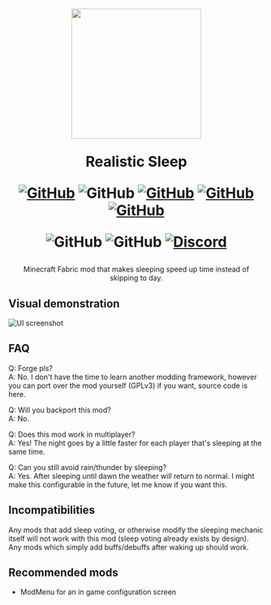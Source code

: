 <h1 align="center">
<img src="https://user-images.githubusercontent.com/62797992/164917075-5a7f8dbe-86f7-4fcb-b76f-016207d72c4c.png" width="256px" align="center">

Realistic Sleep

[![GitHub](https://img.shields.io/github/license/Steveplays28/realisticsleep)](https://github.com/Steveplays28/realisticsleep/blob/main/LICENSE)
![GitHub](https://img.shields.io/github/repo-size/Steveplays28/realisticsleep)
[![GitHub](https://img.shields.io/github/forks/Steveplays28/realisticsleep)](https://github.com/Steveplays28/realisticsleep/network/members)
[![GitHub](https://img.shields.io/github/issues/Steveplays28/realisticsleep)](https://github.com/Steveplays28/realisticsleep/issues)
[![GitHub](https://img.shields.io/github/issues-pr/Steveplays28/realisticsleep)](https://github.com/Steveplays28/realisticsleep/pulls)

![GitHub](https://img.shields.io/badge/environment-both-4caf50?style=flat-square)
![GitHub](https://img.shields.io/badge/mod%20loader-fabric-d64541?style=flat-square)
[![Discord](https://img.shields.io/discord/746681304111906867?label=chat%20on%20Discord%20%7C%20Steve%27s%20underwater%20paradise)](https://discord.gg/KbWxgGg)
</h1>

<p align="center">
Minecraft Fabric mod that makes sleeping speed up time instead of skipping to day.
</p>

## Visual demonstration
![UI screenshot](https://github.com/Steveplays28/realisticsleep/blob/main/Minecraft%20RealisticSleep%20mod.gif)

## FAQ
Q: Forge pls?  
A: No. I don't have the time to learn another modding framework, however you can port over the mod yourself (GPLv3) if you want, source code is here.

Q: Will you backport this mod?  
A: No.

Q: Does this mod work in multiplayer?  
A: Yes! The night goes by a little faster for each player that's sleeping at the same time.

Q: Can you still avoid rain/thunder by sleeping?  
A: Yes. After sleeping until dawn the weather will return to normal. I might make this configurable in the future, let me know if you want this.

## Incompatibilities
Any mods that add sleep voting, or otherwise modify the sleeping mechanic itself will not work with this mod (sleep voting already exists by design).  
Any mods which simply add buffs/debuffs after waking up should work.

## Recommended mods
- ModMenu for an in game configuration screen
